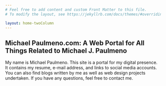 ```yaml
---
# Feel free to add content and custom Front Matter to this file.
# To modify the layout, see https://jekyllrb.com/docs/themes/#overriding-theme-defaults

layout: home-twoColumn
---
```


## Michael Paulmeno.com: A Web Portal for All Things Related to Michael J. Paulmeno

My name is Michael Paulmeno.  This site is a portal for my digital presence.  It contains my resume, e-mail address, and links to social media accounts.  You can also find blogs written by me as well as web design projects undertaken.  If you have any questions, feel free to contact me.
